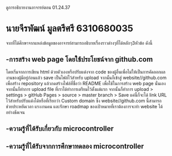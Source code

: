 ดูการอธิบายงานอาจารย์ตอน 01.24.37
# นายจีรพัฒน์ มูลตรีศรี 6310680035
จากที่ได้ศึกษาจากแหล่งข้อมูลของอาจารย์สามารถอธิบายเรื่องราวต่างๆที่ได้หลักๆ3หัวข้อ ดังนี้
## -การสร้าง web page โดยใช้ประโยชน์จาก github.com
โดยเริ่มจากการเขียน html ด้วยตัวเองหรือปรับแต่งจาก code ของผู้อื่นเพื่อไม่ให้เป็นการคัดลอกผลงานของผู้มีอยู่ก่อนแล้ว save เป็นไฟล์ไว้สำหรับ upload จากนั้นก็เข้าสู่ website//github.com เพื่อสร้าง repository แล้วกดสร้างไฟล์ที่ชื่อว่า README เพื่อใช้ในการสร้าง web page นั่นเอง จากนั้นก็ทำการ upload file ที่เราได้ทำการเตรียมไว้ตั้งแต่แรก จากนั้นก็ทำการ upload > settings > gitHub Pages > source > master branch > Save แค่นี้ก็จะได้ link URL ไว้สำหรับปรับแต่งได้หรือที่เรียกว่า Custom domain ซึ่ง website//github.com นี้สามารถช่วยประหยัดเวลา แรงงานคน และรักษา roadmap ของเป้าหมายที่เราต้องการจะทำ website ได้อย่างชัดเจน
## -ความรู้ที่ได้รับเกี่ยวกับ microcontroller


## -ความรู้ที่ได้รับจากการศึกษาทดลอง microcontroller

